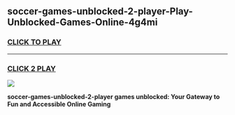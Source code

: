 
## soccer-games-unblocked-2-player-Play-Unblocked-Games-Online-4g4mi
<h3>
<a href="https://premium76.site?title=soccer-games-unblocked-2-player&ref=25A">CLICK TO PLAY</a></h3>
<hr>

<h3>
<a href="https://premium76.site?title=soccer-games-unblocked-2-player&ref=25A">CLICK 2 PLAY</a>
  
</h3>

<a href="https://premium76.site?title=soccer-games-unblocked-2-player&ref=25A"><img src="https://clearcache.store/games.png"></a>


**soccer-games-unblocked-2-player games unblocked: Your Gateway to Fun and Accessible Online Gaming**
